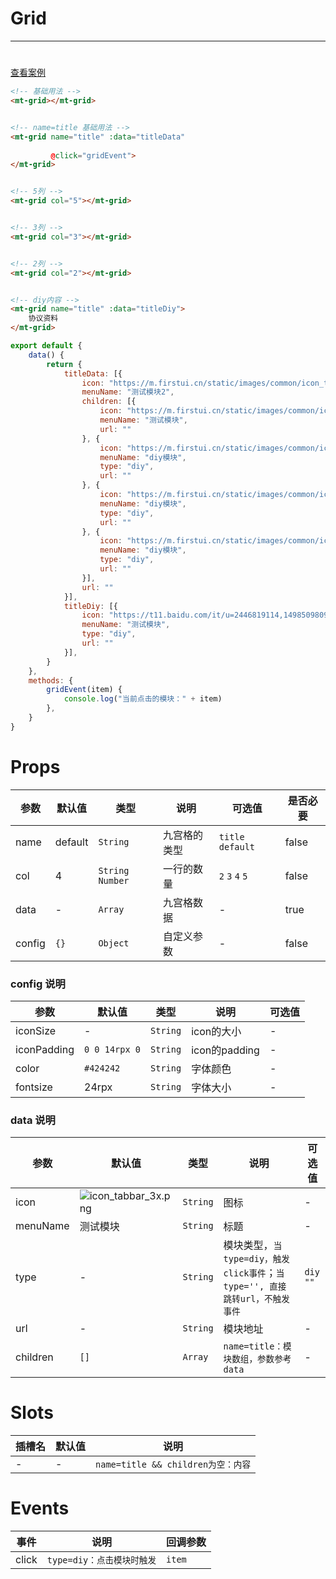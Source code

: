 # Grid
***
#

[查看案例](https://static-363fc8f1-c547-4a87-8d04-6d5ba4035deb.bspapp.com/#/pages/base/grid)

```html
<!-- 基础用法 -->
<mt-grid></mt-grid>


<!-- name=title 基础用法 -->
<mt-grid name="title" :data="titleData" 
         
         @click="gridEvent">
</mt-grid>


<!-- 5列 -->
<mt-grid col="5"></mt-grid>


<!-- 3列 -->
<mt-grid col="3"></mt-grid>


<!-- 2列 -->
<mt-grid col="2"></mt-grid>


<!-- diy内容 -->
<mt-grid name="title" :data="titleDiy">
    协议资料
</mt-grid>
```

```javascript
export default {
    data() {
        return {
            titleData: [{
                icon: "https://m.firstui.cn/static/images/common/icon_tabbar_3x.png",
                menuName: "测试模块2",
                children: [{
                    icon: "https://m.firstui.cn/static/images/common/icon_tabbar_3x.png",
                    menuName: "测试模块",
                    url: ""
                }, {
                    icon: "https://m.firstui.cn/static/images/common/icon_tabbar_3x.png",
                    menuName: "diy模块",
                    type: "diy",
                    url: ""
                }, {
                    icon: "https://m.firstui.cn/static/images/common/icon_tabbar_3x.png",
                    menuName: "diy模块",
                    type: "diy",
                    url: ""
                }, {
                    icon: "https://m.firstui.cn/static/images/common/icon_tabbar_3x.png",
                    menuName: "diy模块",
                    type: "diy",
                    url: ""
                }],
                url: ""
            }],
            titleDiy: [{
                icon: "https://t11.baidu.com/it/u=2446819114,1498509809&fm=58",
                menuName: "测试模块",
                type: "diy",
                url: ""
            }],
        }
    },
    methods: {
        gridEvent(item) {
            console.log("当前点击的模块：" + item)
        },
    }
}
```

# Props

| 参数   | 默认值  | 类型                | 说明         | 可选值               |是否必要 |
| ------ | ------- |-------------------| ------------ |-------------------| -------------- |
| name   | default | `String`          | 九宫格的类型 | `title` `default` | false |
| col    | 4       | `String` `Number` | 一行的数量   | `2` `3` `4` `5`   |false |
| data   | -       | `Array`           | 九宫格数据   | -                 |true |
| config | `{}`      | `Object`          | 自定义参数             | -                 |false |

### config 说明

| 参数     | 默认值      | 类型   | 说明          | 可选值 |
| -------- | ----------- | ------ | ------------- | ------ |
| iconSize  | -           | `String` | icon的大小    | -       |
| iconPadding  | `0 0 14rpx 0` | `String` | icon的padding | -      |
| color    | `#424242`     | `String` | 字体颜色      | -      |
| fontsize | 24rpx       | `String` | 字体大小      | -      |

### data 说明

| 参数     | 默认值                                                                              | 类型   | 说明                               | 可选值    |
| -------- | ----------------------------------------------------------------------------------- | ------ | ---------------------------------- |--------|
| icon     | ![icon_tabbar_3x.png](https://m.firstui.cn/static/images/common/icon_tabbar_3x.png) | `String` | 图标                               | -      |
| menuName | 测试模块                                                                            | `String` | 标题                               | -      |
| type | -      | `String` | 模块类型，`当type=diy，触发click事件`；`当type='', 直接跳转url，不触发事件`         | `diy` `""` |
| url      | -                                                                                   | `String` | 模块地址                           | -      |
| children | `[]`                                                                                  | `Array`  | `name=title：模块数组，参数参考data` | -      |

# Slots

| 插槽名 | 默认值 | 说明 |
| ------ | ------ | ---- |
| -      | -      | `name=title && children为空：内容`     |

# Events

| 事件  | 说明           | 回调参数   |
| ----- | -------------- |--------|
| click | `type=diy：点击模块时触发` | `item` |
